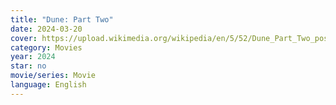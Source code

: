 ```yaml
---
title: "Dune: Part Two"
date: 2024-03-20
cover: https://upload.wikimedia.org/wikipedia/en/5/52/Dune_Part_Two_poster.jpeg
category: Movies
year: 2024
star: no
movie/series: Movie
language: English
---
```








